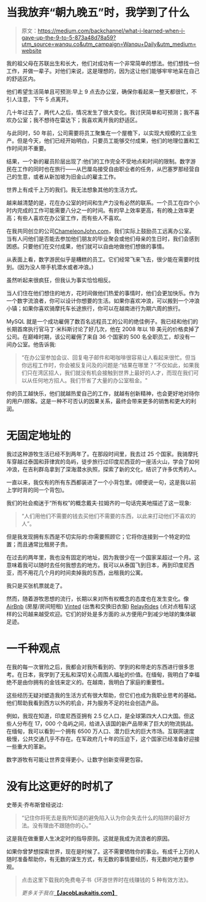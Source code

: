 # 当我放弃“朝九晚五”时，我学到了什么

> 原文：<https://medium.com/backchannel/what-i-learned-when-i-gave-up-the-9-to-5-873a48d78a59?utm_source=wanqu.co&utm_campaign=Wanqu+Daily&utm_medium=website>



我的祖父母在苏联出生和长大，他们对成功有一个非常简单的想法。他们想找一份工作，并做一辈子。对他们来说，这是理想的，因为这让他们能够牢牢地呆在自己的舒适区内。

他们希望生活简单且可预测:早上 9 点去办公室，确保你看起来一整天都很忙，不引人注意，下午 5 点离开。

几十年过去了，两代人之后，情况发生了很大变化。我讨厌简单和可预测；我不喜欢办公室；我不想待在雷达下；我喜欢离开我的舒适区。

与此同时，50 年前，公司需要将员工聚集在一个屋檐下，以实现大规模的工业生产。但是今天，他们已经开始明白，只要员工能够交付成果，他们的地理位置和工作时间并不重要。

结果，一个新的雇员阶层出现了:他们的工作完全不受地点和时间的限制。数字游民在工作的同时也在旅行——从巴厘岛接受自由职业者的任务，从巴塞罗那经营自己的生意，或者从新加坡为旧金山的雇主工作。

世界上有成千上万的我们。我无法想象其他的生活方式。



越来越清楚的是，花在办公室的时间和生产力没有必然的联系。一个员工在四个小时内完成的工作可能需要八分之一的时间。有的早上效率更高，有的晚上效率更高；有些人喜欢在办公室工作，而有些人不喜欢。

在我共同创立的公司[ChameleonJohn.com](http://www.chameleonjohn.com/)，我们实际上鼓励员工远离办公室。当有人问他们是否能去参加他们朋友的毕业聚会或他们母亲的生日时，我们会感到困惑。只要他们在交付成果，他们就可以自由地做他们想做的事情。

从表面上看，数字游民似乎是糟糕的员工。它们经常飞来飞去，很少能在需要时找到。(因为没人带手机潜水或者冲浪。)

虽然听起来很疯狂，但我认为事实恰恰相反。

当人们住在他们想住的地方，花时间做他们热爱的事情时，他们会更加快乐。作为一个数字流浪者，你可以设计你想要的生活。如果你喜欢冲浪，可以搬到一个冲浪小镇；如果你喜欢骑摩托车长途旅行，你可以在越南进行为期六周的旅行。

MySQL 就是一个成功雇佣了数百名远程员工的公司的绝佳例子。我已经和他们的长期首席执行官马丁·米科斯讨论了好几次，他在 2008 年以 1B 美元的价格卖掉了公司。在巅峰时期，该公司雇佣了来自 36 个国家的 500 名全职员工，却没有一间办公室。他告诉我:

> “在办公室参加会议、回复电子邮件和喝咖啡很容易让人看起来很忙。但当你远程工作时，你会被反复问及的问题是:“结果在哪里？”不仅如此，如果我们只在湾区招人，我们就没有机会接触到世界上最好的人才，而现在我们可以从任何地方招人。我们节省了大量的办公室租金。"

你的员工越快乐，他们就越热爱自己的工作，就越有创新精神，也会更好地对待你的用户/顾客。这是一种不可否认的因果关系，最终会带来更多的销售和更大的利润。

# **无固定地址的**

我过这种游牧生活已经不到两年了。在那段时间里，我去过 25 个国家。我骑摩托车穿越过泰国和菲律宾的岛屿，徒步旅行过印度尼西亚的一座活火山，学会了如何冲浪，在吉利群岛拿到了深海潜水执照，探索了新的文化，结识了许多优秀的人。

一直以来，我仅有的所有东西都装进了一个小背包里。(顺便说一句，这是我以前上学时背的同一个背包)。



我们的社会痴迷于“所有权”的概念戴夫·拉姆齐的一句话完美地描述了这一现象:

> “人们用他们不需要的钱去买他们不需要的东西，以此来打动他们不喜欢的人”。

但是我发现拥有东西是不切实际的:你需要照顾它；它将你连接到一个特定的位置；而且通常比租房子贵。

在过去的两年里，我也没有固定的地址，因为我很少在一个国家呆超过一个月。这意味着我可以随时去任何我想去的地方。我可以从泰国飞到日本，再到印度尼西亚，而不用花几个月的时间卖掉我的东西，出租我的公寓。

我只是买张机票就走了。

然而，随着游牧思想的流行，长期以来对所有权概念的态度也在发生变化。像 [AirBnb](http://airbnb.com/) (房屋/房间短租) [Vinted](http://vinted.com/) (出售和交换旧衣服) [RelayRides](https://relayrides.com/) (点对点租车)这样的公司越来越受欢迎。它们的好处是多方面的:从方便用户到减少地球的集体碳足迹。

# 一千种观点

在我的每一次冒险之后，我都会对我所看到的、学到的和带走的东西进行很多思考。在日本，我学到了无私和深切关心周围人福祉的价值。在缅甸，我明白了幸福绝不是由你拥有的金钱来定义的。在越南，我明白了家庭的重要性。

这些经历无疑对塑造我的生活方式有很大帮助，但它们也成为我职业思考的基础。他们帮助我看到西方以外的机会，并为服务不足的社会创造产品。

例如，我现在知道，印度尼西亚拥有 2.5 亿人口，是全球第四大人口大国。但这些人分布在 17，000 个岛屿之间，给进入该国的新产品带来了巨大的物流挑战。在缅甸，我可以看到一个拥有 6500 万人口、潜力巨大的巨大市场。互联网速度极慢，公共交通几乎不存在。在军政府几十年的压迫下，这个国家已经准备好迎接一些重大的革新。

数字游牧有可能让世界变得更小，让数字创新变得更包容。

# 没有比这更好的时机了

史蒂夫·乔布斯曾经说过:

> “记住你将死去是我所知道的避免陷入认为你会失去什么的陷阱的最好方法。没有理由不跟随你的心。”

这是我在做重要人生决定时的指导原则。这就是我成为流浪者的原因。

如果你曾梦想探索世界，现在是时候了。这不需要牺牲你的事业。有成千上万的人随时准备帮助你，有无数的谋生方式，有无数的事情要经历，有无数的地方要参观。

> 点击这里下载我的免费电子书《环游世界时在线赚钱的 5 种有效方法》。
> 
> *更多关于我在*[**【JacobLaukaitis.com】**](http://www.jacoblaukaitis.com)

